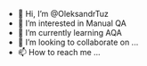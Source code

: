 - 👋 Hi, I’m @OleksandrTuz
- 👀 I’m interested in Manual QA
- 🌱 I’m currently learning AQA
- 💞️ I’m looking to collaborate on ...
- 📫 How to reach me ...

<!---
OleksandrTuz/OleksandrTuz is a ✨ special ✨ repository because its `README.md` (this file) appears on your GitHub profile.
You can click the Preview link to take a look at your changes.
--->

